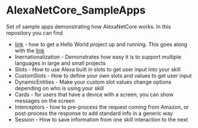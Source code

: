 # AlexaNetCore_SampleApps
Set of sample apps demonstrating how AlexaNetCore works.  In this repository you can find 
* [link](https://github.com/bradirby/AlexaNetCore_SampleApps/tree/main/src/HelloWorldcom "HelloWorld") - how to get a Hello World project up and running.  This goes
along with the [link](https://www.alexanetcore.com/getting-started/ "Instructions on our site")
* Inernationalization - Demonstrates how easy it is to support multiple languages in large and small projects
* Slots - How to use Alexa built in slots to get user input into your skill
* CustomSlots - How to define your own slots and values to get user input
* DynamicEntities - Make your custom slot values change options depending on who is using your skill
* Cards - for users that have a device with a screen, you can show messages on the screen
* Interceptors - how to pre-process the request coming from Amazon, or post-process the response to add standard info in a generic way
* Session - How to save information from one skill interaction to the next



